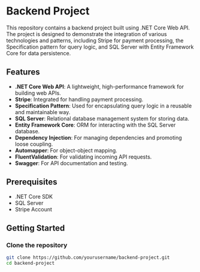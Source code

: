 # Backend Project

This repository contains a backend project built using .NET Core Web API. The project is designed to demonstrate the integration of various technologies and patterns, including Stripe for payment processing, the Specification pattern for query logic, and SQL Server with Entity Framework Core for data persistence.

## Features

- **.NET Core Web API**: A lightweight, high-performance framework for building web APIs.
- **Stripe**: Integrated for handling payment processing.
- **Specification Pattern**: Used for encapsulating query logic in a reusable and maintainable way.
- **SQL Server**: Relational database management system for storing data.
- **Entity Framework Core**: ORM for interacting with the SQL Server database.
- **Dependency Injection**: For managing dependencies and promoting loose coupling.
- **Automapper**: For object-object mapping.
- **FluentValidation**: For validating incoming API requests.
- **Swagger**: For API documentation and testing.

## Prerequisites

- .NET Core SDK
- SQL Server
- Stripe Account

## Getting Started

### Clone the repository

```bash
git clone https://github.com/yourusername/backend-project.git
cd backend-project
